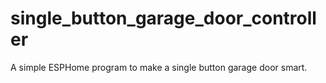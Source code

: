 # single_button_garage_door_controller
A simple ESPHome program to make a single button garage door smart.
